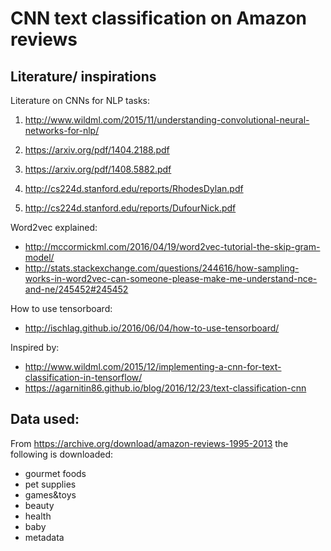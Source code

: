 # CNN text classification on Amazon reviews


## Literature/ inspirations

Literature on CNNs for NLP tasks:

1) http://www.wildml.com/2015/11/understanding-convolutional-neural-networks-for-nlp/

2) https://arxiv.org/pdf/1404.2188.pdf

3) https://arxiv.org/pdf/1408.5882.pdf

4) http://cs224d.stanford.edu/reports/RhodesDylan.pdf

5) http://cs224d.stanford.edu/reports/DufourNick.pdf


Word2vec explained:
- http://mccormickml.com/2016/04/19/word2vec-tutorial-the-skip-gram-model/
- http://stats.stackexchange.com/questions/244616/how-sampling-works-in-word2vec-can-someone-please-make-me-understand-nce-and-ne/245452#245452

How to use tensorboard:
- http://ischlag.github.io/2016/06/04/how-to-use-tensorboard/

Inspired by:
- http://www.wildml.com/2015/12/implementing-a-cnn-for-text-classification-in-tensorflow/
- https://agarnitin86.github.io/blog/2016/12/23/text-classification-cnn


## Data used:

From https://archive.org/download/amazon-reviews-1995-2013 the following is downloaded:
- gourmet foods
- pet supplies
- games&toys
- beauty
- health
- baby
- metadata
